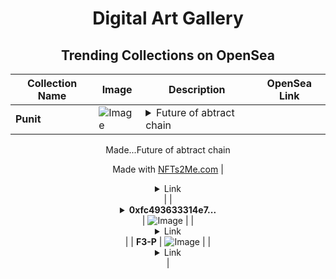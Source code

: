 <div align="center">

# Digital Art Gallery

## Trending Collections on OpenSea

| Collection Name                       | Image                                                                                     | Description                       | OpenSea Link                                                                                          |
|---------------------------------------|-------------------------------------------------------------------------------------------|-----------------------------------|--------------------------------------------------------------------------------------------------------|
| **Punit** | ![Image](https://i.seadn.io/s/raw/files/d23649c6d8688d0a7f2b27423dbb7f2d.webp?w=500&auto=format?w=200&auto=format) | <details><summary>Future of abtract chain 

Made...</summary>Future of abtract chain 

Made with [NFTs2Me.com](https://nfts2me.com/)</details> | <details><summary>Link</summary>[Punit](https://opensea.io/collection/punit)</details> |
| **<details><summary>0xfc493633314e7...</summary>0xfc493633314e763ed4c5e56466d6125876ebc9d9</details>** | ![Image](https://i.seadn.io/s/raw/files/662371d5e0a8665a35b37f8206b4c8fe.jpg?w=500&auto=format?w=200&auto=format) |  | <details><summary>Link</summary>[0xfc493633314e763ed4c5e56466d6125876ebc9d9](https://opensea.io/collection/0xfc493633314e763ed4c5e56466d6125876ebc9d9)</details> |
| **F3-P** | ![Image](https://i.seadn.io/s/raw/files/920de5e3e87ff8a1f778a4288bd08704.gif?w=500&auto=format?w=200&auto=format) |  | <details><summary>Link</summary>[F3-P](https://opensea.io/collection/f3-p-26)</details> |

</div>